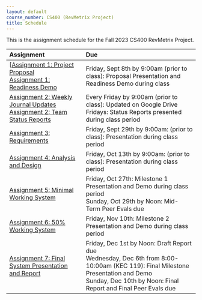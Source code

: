 ```yaml
---
layout: default
course_number: CS400 (RevMetrix Project)
title: Schedule
---
```


This is the assignment schedule for the Fall 2023 CS400 RevMetrix Project. 

**Assignment** | **Due**
:--------------|:---------
[[Assignment 1: Project Proposal](../../assign/assign01.html)<br>[Assignment 1: Readiness Demo](../../assign/assign01.html)  | Friday, Sept 8th by 9:00am (prior to class): Proposal Presentation and Readiness Demo during class
[Assignment 2: Weekly Journal Updates](../../assign/assign02.html)<br>[Assignment 2: Team Status Reports](../../assign/assign02.html) | Every Friday by 9:00am (prior to class): Updated on Google Drive<br> Fridays: Status Reports presented during class period
[Assignment 3: Requirements](../../assign/assign03.html)                   | Friday, Sept 29th by 9:00am: (prior to class): Presentation during class period
[Assignment 4: Analysis and Design](../../assign/assign04.html)            | Friday, Oct 13th by 9:00am: (prior to class): Presentation during class period
[Assignment 5: Minimal Working System](assign/assign05.html)               | Friday, Oct 27th: Milestone 1 Presentation and Demo during class period<br>Sunday, Oct 29th by Noon: Mid-Term Peer Evals due
[Assignment 6: 50% Working System](assign/assign06.html)                   | Friday, Nov 10th: Milestone 2 Presentation and Demo during class period
[Assignment 7: Final System Presentation and Report](assign/assign07.html) | Friday, Dec 1st by Noon: Draft Report due<br>Wednesday, Dec 6th from 8:00-10:00am (KEC 119): Final Milestone Presentation and Demo<br>Sunday, Dec 10th by Noon: Final Report and Final Peer Evals due